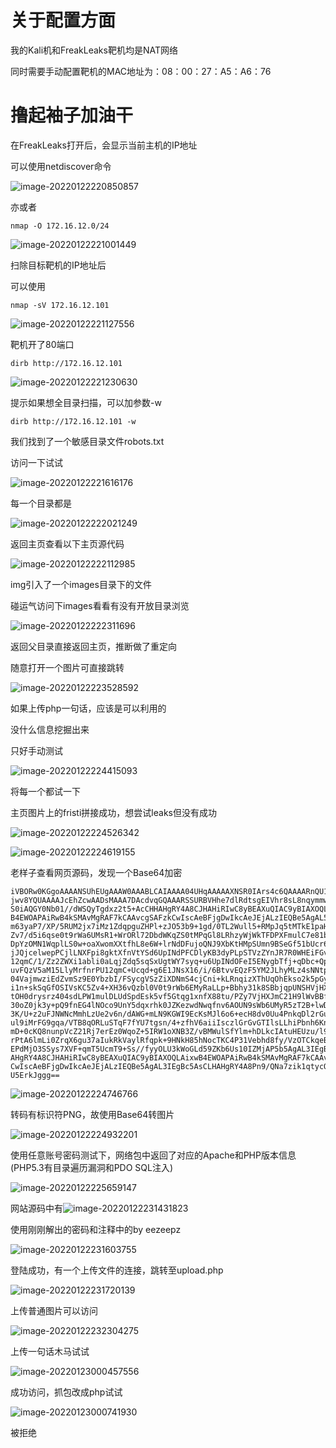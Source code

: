 # 关于配置方面

我的Kali机和FreakLeaks靶机均是NAT网络

同时需要手动配置靶机的MAC地址为：08：00：27：A5：A6：76

# 撸起袖子加油干

在FreakLeaks打开后，会显示当前主机的IP地址

可以使用netdiscover命令

![image-20220122220850857](https://raw.githubusercontent.com/lant34m/pic/main/img/image-20220122220850857.png)

亦或者

```
nmap -O 172.16.12.0/24
```

![image-20220122221001449](https://raw.githubusercontent.com/lant34m/pic/main/img/image-20220122221001449.png)

扫除目标靶机的IP地址后

可以使用

```
nmap -sV 172.16.12.101
```

![image-20220122221127556](https://raw.githubusercontent.com/lant34m/pic/main/img/image-20220122221127556.png)

靶机开了80端口

```
dirb http://172.16.12.101
```

![image-20220122221230630](https://raw.githubusercontent.com/lant34m/pic/main/img/image-20220122221230630.png)

提示如果想全目录扫描，可以加参数-w

```
dirb http://172.16.12.101 -w
```

我们找到了一个敏感目录文件robots.txt

访问一下试试

![image-20220122221616176](https://raw.githubusercontent.com/lant34m/pic/main/img/image-20220122221616176.png)

每一个目录都是

![image-20220122222021249](https://raw.githubusercontent.com/lant34m/pic/main/img/image-20220122222021249.png)

返回主页查看以下主页源代码

![image-20220122222112985](https://raw.githubusercontent.com/lant34m/pic/main/img/image-20220122222112985.png)

img引入了一个images目录下的文件

碰运气访问下images看看有没有开放目录浏览

![image-20220122222311696](https://raw.githubusercontent.com/lant34m/pic/main/img/image-20220122222311696.png)

返回父目录直接返回主页，推断做了重定向

随意打开一个图片可直接跳转

![image-20220122223528592](https://raw.githubusercontent.com/lant34m/pic/main/img/image-20220122223528592.png)

如果上传php一句话，应该是可以利用的

没什么信息挖掘出来

只好手动测试

![image-20220122224415093](https://raw.githubusercontent.com/lant34m/pic/main/img/image-20220122224415093.png)

将每一个都试一下

主页图片上的fristi拼接成功，想尝试leaks但没有成功

![image-20220122224526342](https://raw.githubusercontent.com/lant34m/pic/main/img/image-20220122224526342.png)

![image-20220122224619155](https://raw.githubusercontent.com/lant34m/pic/main/img/image-20220122224619155.png)

老样子查看网页源码，发现一个Base64加密

```
iVBORw0KGgoAAAANSUhEUgAAAW0AAABLCAIAAAA04UHqAAAAAXNSR0IArs4c6QAAAARnQU1BAACx
jwv8YQUAAAAJcEhZcwAADsMAAA7DAcdvqGQAAARSSURBVHhe7dlRdtsgEIVhr8sL8nqymmwmi0kl
S0iAQGY0Nb01//dWSQyTgdxz2t5+AcCHHAHgRY4A8CJHAHiRIwC8yBEAXuQIAC9yBIAXOQLAixw
B4EWOAPAiRwB4kSMAvMgRAF7kCAAvcgSAFzkCwIscAeBFjgDwIkcAeJEjALzIEQBe5AgAL5kc+f
m63yaP7/XP/5RUM2jx7iMz1ZdqpguZHPl+zJO53b9+1gd/0TL2Wull5+RMpJq5tMTkE1paHlVXJJ
Zv7/d5i6qse0t9rWa6UMsR1+WrORl72DbdWKqZS0tMPqGl8LRhzyWjWkTFDPXFmulC7e81bxnNOvb
DpYzOMN1WqplLS0w+oaXwomXXtfhL8e6W+lrNdDFujoQNJ9XbKtHMpSUmn9BSeGf51bUcr6W+VjNd
jJQjcelwepPCjlLNXFpi8gktXfnVtYSd6UpINdPFCDlyKB3dyPLpSTVzZYnJR7R0WHEiFGv5NrDU
12qmC/1/Zz2ZWXi1abli0aLqjZdq5sqSxUgtWY7syq+u6UpINdOFeI5ENygbTfj+qDbc+QpG9c5
uvFQzV5aM15LlyMrfnrPU12qmC+Ucqd+g6E1JNsX16/i/6BtvvEQzF5YM2JLhyMLz4sNNtp/pSkg1
04VajmwziEdZvmSz9E0YbzbI/FSycgVSzZiXDNmS4cjCni+kLRnqizXThUqOhEkso2k5pGy00aLq
i1n+skSqGfOSIVsKC5Zv4+XH36vQzbl0V0t9rWb6EMyRaLLp+Bbhy31k8SBbjqpUNSHVjHXJmC2Fg
tOH0drysrz404sdLPW1mulDLUdSpdEsk5vf5Gtqg1xnfX88tu/PZy7VjHXJmC21H9lWvBBfdZb6Ws
30oZ0jk3y+pQ9fnEG4lNOco9UnY5dqxrhk0JZKezwdNwqfnv6AOUN9sWb6UMyR5zT2B+lwDh++Fl
3K/U+z2uFJNWNcMmhLzUe2v6n/dAWG+mLN9KGWI9EcKsMJl6o6+ecH8dv0Uu4PnkqDl2rGuiS8HK
ul9iMrFG9gqa/VTB8qORLuSTqF7fYU7tgsn/4+zfhV6aiiIsczlGrGvGTIlsLLhiPbnh6KnLDU12q
mD+0cKQ8nunpVcZ21Rj7erEz0WqoZ+5IRW1oXNB3Z/vBMWulSfYlm+hDLkcIAtuHEUzu/l9l867X34
rPtA6lmLi0ZrqX6gu37aIukRkVaylRfqpk+9HNkH85hNocTKC4P31Vebhd8fy/VzOTCkqeBWlrrFhe
EPdMjO3SSys7XVF+qmT5UcmT9+Ss//fyyOLU3kWoGLd59ZKb6Us10IZMjAP5b5AgAL3IEgBc5AsCLH
AHgRY4A8CJHAHiRIwC8yBEAXuQIAC9yBIAXOQLAixwB4EWOAPAiRwB4kSMAvMgRAF7kCAAvcgSAFzk
CwIscAeBFjgDwIkcAeJEjALzIEQBe5AgAL3IEgBc5AsCLHAHgRY4A8Pn9/QNa7zik1qtycQAAAABJR
U5ErkJggg==
```

![image-20220122224746766](https://raw.githubusercontent.com/lant34m/pic/main/img/image-20220122224746766.png)

转码有标识符PNG，故使用Base64转图片

![image-20220122224932201](https://raw.githubusercontent.com/lant34m/pic/main/img/image-20220122224932201.png)

使用任意账号密码测试下，网络包中返回了对应的Apache和PHP版本信息(PHP5.3有目录遍历漏洞和PDO SQL注入)

![image-20220122225659147](https://raw.githubusercontent.com/lant34m/pic/main/img/image-20220122225659147.png)

网站源码中有![image-20220122231431823](https://raw.githubusercontent.com/lant34m/pic/main/img/image-20220122231431823.png)

使用刚刚解出的密码和注释中的by eezeepz

![image-20220122231603755](https://raw.githubusercontent.com/lant34m/pic/main/img/image-20220122231603755.png)

登陆成功，有一个上传文件的连接，跳转至upload.php

![image-20220122231720139](https://raw.githubusercontent.com/lant34m/pic/main/img/image-20220122231720139.png)

上传普通图片可以访问

![image-20220122232304275](https://raw.githubusercontent.com/lant34m/pic/main/img/image-20220122232304275.png)

上传一句话木马试试

![image-20220123000457556](https://raw.githubusercontent.com/lant34m/pic/main/img/image-20220123000457556.png)

成功访问，抓包改成php试试

![image-20220123000741930](https://raw.githubusercontent.com/lant34m/pic/main/img/image-20220123000741930.png)

被拒绝